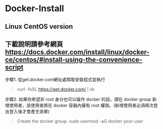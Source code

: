 # Docker-Install
## Linux CentOS version
## 下載說明請參考網頁 https://docs.docker.com/install/linux/docker-ce/centos/#install-using-the-convenience-script

步驟1. 從get.docker.com網址處爬取安裝程式並執行
> curl -fsSL https://get.docker.com/ | sh

步驟2. 如果你希望非 root 身分也可以操作 docker 的話，請在 docker group 新增使用者，該使用者將在 docker 容器內擁有 root 權限。(新增使用者必須再次登出登入後才會產生效果)
> Create the docker group.
> sudo usermod -aG docker your-user
